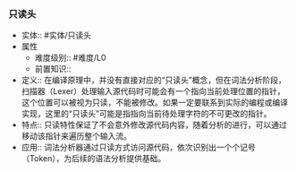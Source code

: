 ###  只读头 
- 实体:: #实体/只读头 
- 属性
	- 难度级别:: #难度/L0 
	- 前置知识::
- 定义:: 在编译原理中，并没有直接对应的“只读头”概念，但在词法分析阶段，扫描器（Lexer）处理输入源代码时可能会有一个指向当前处理位置的指针，这个位置可以被视为只读，不能被修改。如果一定要联系到实际的编程或编译实现，这里的“只读头”可能是指指向当前待处理字符的不可更改的指针。
- 特点:: 只读特性保证了不会意外修改源代码内容，随着分析的进行，可以通过移动该指针来遍历整个输入流。
- 应用:: 词法分析器通过只读方式访问源代码，依次识别出一个个记号（Token），为后续的语法分析提供基础。